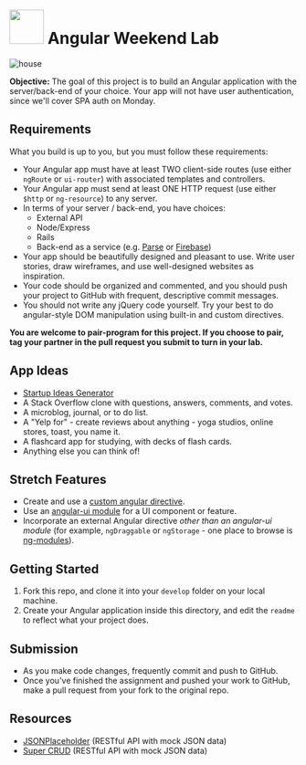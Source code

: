 # <img src="https://cloud.githubusercontent.com/assets/7833470/10899314/63829980-8188-11e5-8cdd-4ded5bcb6e36.png" height="60"> Angular Weekend Lab

![house](https://cloud.githubusercontent.com/assets/7833470/12465814/e9ae781e-bf84-11e5-8de0-6a1d952e5fda.gif)

**Objective:** The goal of this project is to build an Angular application with the server/back-end of your choice. Your app will not have user authentication, since we'll cover SPA auth on Monday.

## Requirements

What you build is up to you, but you must follow these requirements:

* Your Angular app must have at least TWO client-side routes (use either `ngRoute` or `ui-router`) with associated templates and controllers.
* Your Angular app must send at least ONE HTTP request (use either `$http` or `ng-resource`) to any server.
* In terms of your server / back-end, you have choices:
	* External API
	* Node/Express
	* Rails
	* Back-end as a service (e.g. <a href="https://parse.com" target="_blank">Parse</a> or <a href="https://www.firebase.com" target="_blank">Firebase</a>)
* Your app should be beautifully designed and pleasant to use. Write user stories, draw wireframes, and use well-designed websites as inspiration.
* Your code should be organized and commented, and you should push your project to GitHub with frequent, descriptive commit messages.
* You should not write any jQuery code yourself. Try your best to do angular-style DOM manipulation using built-in and custom directives.

**You are welcome to pair-program for this project. If you choose to pair, tag your partner in the pull request you submit to turn in your lab.**

## App Ideas

* <a href="http://josephrocca.com/startupideasgenerator" target="_blank">Startup Ideas Generator</a>
* A Stack Overflow clone with questions, answers, comments, and votes.
* A microblog, journal, or to do list.
* A "Yelp for" - create reviews about anything - yoga studios, online stores, toast, you name it.
* A flashcard app for studying, with decks of flash cards.
* Anything else you can think of!

## Stretch Features

* Create and use a <a href="https://github.com/sf-wdi-24/intro-angular-lab/blob/master/custom-directives.md" target="_blank">custom angular directive</a>.
* Use an <a href="https://angular-ui.github.io" target="_blank">angular-ui module</a> for a UI component or feature.
* Incorporate an external Angular directive *other than an angular-ui module* (for example, `ngDraggable` or `ngStorage` - one place to browse is <a href="http://ngmodules.org" target="_blank">ng-modules</a>).

## Getting Started

1. Fork this repo, and clone it into your `develop` folder on your local machine.
2. Create your Angular application inside this directory, and edit the `readme` to reflect what your project does.

## Submission

* As you make code changes, frequently commit and push to GitHub.
* Once you've finished the assignment and pushed your work to GitHub, make a pull request from your fork to the original repo.

## Resources

* <a href="http://jsonplaceholder.typicode.com/" target="_blank">JSONPlaceholder</a> (RESTful API with mock JSON data)
* <a href="https://super-crud.herokuapp.com" target="_blank">Super CRUD</a> (RESTful API with mock JSON data)
